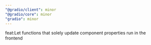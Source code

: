 ```yaml
---
"@gradio/client": minor
"@gradio/core": minor
"gradio": minor
---
```


feat:Let functions that solely update component properties run in the frontend
